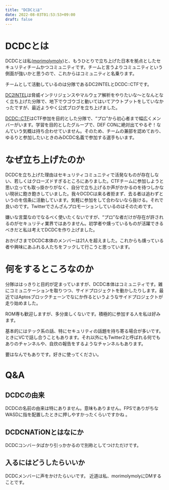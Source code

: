 ```yaml
---
title: "DCDCとは"
date: 2022-08-03T01:53:53+09:00
draft: false
---
```


<!--more-->

# DCDCとは
DCDCとは私([morimolymoly](https://morimolymoly.com))と、もうひとりで立ち上げた日本を拠点としたセキュリティチームかつコミュニティです。チームと言うよりコミュニティという側面が強いかと思うので、これからはコミュニティと名乗ります。

チームとして活動しているのは分隊であるDC2INTELとDCDC::CTFです。

[DC2INTEL](https://intel.dcdcnation.com/)は脅威インテリジェンスやマルウェア解析をやりたいな〜となんとなく立ち上げた分隊で、地下でウゴウゴと動いてはいてアウトプットをしていなかったですが、最近ようやく公式ブログを立ち上げました。

[DCDC::CTF](https://ctftime.org/team/174988)はCTF参加を目的とした分隊で、“プロ”から初心者まで幅広くメンバーがいます。学習を目的としたグループで、DEF CONに絶対出てやるぞ！なんていう気概は持ち合わせていません。そのため、チームの兼部を認めており、ゆるりと参加したいときのみDCDC名義で参加する選手もいます。

# なぜ立ち上げたのか
DCDCを立ち上げた理由はセキュリティコミュニティで活発なものが存在しない、若しくはクローズドすぎるところにありました。CTFチームに参加しようと思い立っても取っ掛かりがなく、自分で立ち上げるか声がかかるのを待つしかない現状に飽き飽きしていました。我々DCDCは来る者拒まず、去る者は追わずというのを信条に活動しています。気軽に参加をして合わないなら抜ける。それで良いのです。Twitterでさんざんプロモーションしているのはそのためです。

嫌いな言葉なのでなるべく使いたくないですが、“プロ”な者だけが存在が許されるのがセキュリティ業界ではありません。初学者や燻っているものが活躍できるべきだと私は考えてDCDCを作り上げました。

おかげさまでDCDC本体のメンバーは21人を超えました。これからも燻っている者や興味にあふれる人たちをフックして行こうと思っています。

# 何をするところなのか
分隊ははっきりと目的が定まっていますが、DCDC本体はコミュニティです。雑にコミュニケーションを取りつつ、サイドプロジェクトを動かしたりします。最近ではAptosブロックチェーンでなにか作るというようなサイドプロジェクトが走り始めました。

ROM専も歓迎しますが、多分楽しくないです。積極的に参加する人を私は好みます。

基本的にはテック系の話、特にセキュリティの話題を持ち寄る場合が多いです。ときにVCで話し合うこともあります。それ以外にもTwitter2と呼ばれる何でもありのチャンネルや、自炊の報告をするようなチャンネルもあります。

要はなんでもありです。好きに使ってください。

# Q&A
## DCDCの由来
DCDCの名前の由来は特にありません。意味もありません。FPSでありがちなWASDに指を配置したときに押しやすかったくらいですかね
。

## DCDCNATiONとはなにか
DCDCコンバータばかり引っかかるので別称としてつけただけです。

## 入るにはどうしたらいいか
DCDCメンバーに声をかけたらいいです。
近道は私、morimolymolyにDMすることです。
